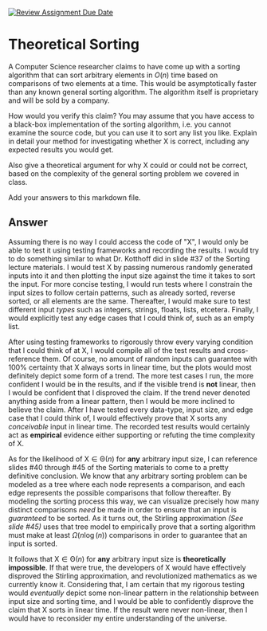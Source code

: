 [![Review Assignment Due Date](https://classroom.github.com/assets/deadline-readme-button-24ddc0f5d75046c5622901739e7c5dd533143b0c8e959d652212380cedb1ea36.svg)](https://classroom.github.com/a/9YUeXH71)
# Theoretical Sorting

A Computer Science researcher claims to have come up with a sorting algorithm
that can sort arbitrary elements in $O(n)$ time based on comparisons of two
elements at a time. This would be asymptotically faster than any known general
sorting algorithm. The algorithm itself is proprietary and will be sold by a
company.

How would you verify this claim? You may assume that you have access to a
black-box implementation of the sorting algorithm, i.e. you cannot examine the
source code, but you can use it to sort any list you like. Explain in detail
your method for investigating whether X is correct, including any expected
results you would get.

Also give a theoretical argument for why X could or could not be correct, based
on the complexity of the general sorting problem we covered in class.

Add your answers to this markdown file.

## Answer

Assuming there is no way I could access the code of "$\mathrm{X}$", I would only be able to test it using testing frameworks and recording the results. I would try to do something similar to what Dr. Kotthoff did in slide \#37 of the Sorting lecture materials. I would test $\mathrm{X}$ by passing numerous randomly generated inputs into it and then plotting the input size against the time it takes to sort the input. For more concise testing, I would run tests where I constrain the input sizes to follow certain patterns, such as already sorted, reverse sorted, or all elements are the same. Thereafter, I would make sure to test different input *types* such as integers, strings, floats, lists, etcetera. Finally, I would explicitly test any edge cases that I could think of, such as an empty list. 

After using testing frameworks to rigorously throw every varying condition that I could think of at $\mathrm{X}$, I would compile all of the test results and cross-reference them. Of course, no amount of random inputs can guarantee with 100\% certainty that $\mathrm{X}$ always sorts in linear time, but the plots would most definitely depict some form of a trend. The more test cases I run, the more confident I would be in the results, and if the visible trend is **not** linear, then I would be confident that I disproved the claim. If the trend never denoted anything aside from a linear pattern, then I would be more inclined to believe the claim. After I have tested every data-type, input size, and edge case that I could think of, I would effectively prove that $\mathrm{X}$ sorts any *conceivable* input in linear time. The recorded test results would certainly act as **empirical** evidence either supporting or refuting the time complexity of $\mathrm{X}$.

As for the likelihood of $\mathrm{X} \in \mathrm{\Theta}(n)$ for **any** arbitrary input size, I can reference slides \#40 through \#45 of the Sorting materials to come to a pretty definitive conclusion. We know that any arbitrary sorting problem can be modeled as a tree where each node represents a comparison, and each edge represents the possible comparisons that follow thereafter. By modeling the sorting process this way, we can visualize precisely how many distinct comparisons *need* be made in order to ensure that an input is *guaranteed* to be sorted. As it turns out, the Stirling approximation *(See slide \#45)* uses that tree model to empirically prove that a sorting algorithm must make at least $\Omega(n \log(n))$ comparisons in order to guarantee that an input is sorted.

It follows that $\mathrm{X} \in \mathrm{\Theta}(n)$ for **any** arbitrary input size is **theoretically impossible**. If that were true, the developers of $\mathrm{X}$ would have effectively disproved the Stirling approximation, and revolutionized mathematics as we currently know it. Considering that, I am certain that my rigorous testing would *eventually* depict some non-linear pattern in the relationship between input size and sorting time, and I would be able to confidently disprove the claim that $\mathrm{X}$ sorts in linear time. If the result were never non-linear, then I would have to reconsider my entire understanding of the universe.